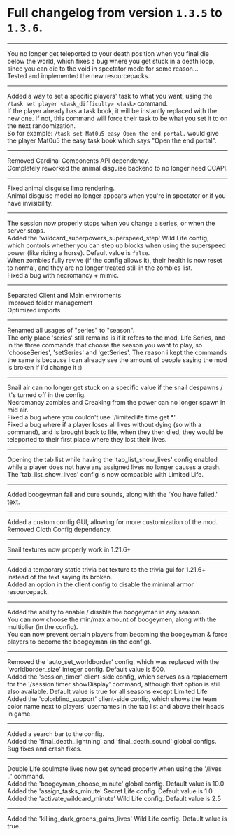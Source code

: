 # Full changelog from version `1.3.5` to `1.3.6`.

----------

You no longer get teleported to your death position when you final die below the world, which fixes a bug where you get stuck in a death loop, since you can die to the void in spectator mode for some reason...<br>
Tested and implemented the new resourcepacks.

----------

Added a way to set a specific players' task to what you want, using the `/task set player <task_difficulty> <task>` command.<br>
If the player already has a task book, it will be instantly replaced with the new one. If not, this command will force their task to be what you set it to on the next randomization.<br>
So for example: `/task set Mat0u5 easy Open the end portal.` would give the player Mat0u5 the easy task book which says "Open the end portal".

----------

Removed Cardinal Components API dependency.<br>
Completely reworked the animal disguise backend to no longer need CCAPI.

----------

Fixed animal disguise limb rendering.<br>
Animal disguise model no longer appears when you're in spectator or if you have invisibility.

----------

The session now properly stops when you change a series, or when the server stops.<br>
Added the 'wildcard_superpowers_superspeed_step' Wild Life config, which controls whether you can step up blocks when using the superspeed power (like riding a horse). Default value is `false`.<br>
When zombies fully revive (if the config allows it), their health is now reset to normal, and they are no longer treated still in the zombies list.<br>
Fixed a bug with necromancy + mimic.

----------

Separated Client and Main enviroments<br>
Improved folder management<br>
Optimized imports

----------

Renamed all usages of "series" to "season".<br>
The only place 'series' still remains is if it refers to the mod, Life Series, and in the three commands that choose the season you want to play, so 'chooseSeries', 'setSeries' and 'getSeries'. The reason i kept the commands the same is because i can already see the amount of people saying the mod is broken if i'd change it :)

----------

Snail air can no longer get stuck on a specific value if the snail despawns / it's turned off in the config.<br>
Necromancy zombies and Creaking from the power can no longer spawn in mid air.<br>
Fixed a bug where you couldn't use '/limitedlife time get *'.<br>
Fixed a bug where if a player loses all lives without dying (so with a command), and is brought back to life, when they then died, they would be teleported to their first place where they lost their lives.

----------

Opening the tab list while having the 'tab_list_show_lives' config enabled while a player does not have any assigned lives no longer causes a crash.<br>
The 'tab_list_show_lives' config is now compatible with Limited Life.

----------

Added boogeyman fail and cure sounds, along with the 'You have failed.' text.

----------

Added a custom config GUI, allowing for more customization of the mod.<br>
Removed Cloth Config dependency.

----------

Snail textures now properly work in 1.21.6+

----------

Added a temporary static trivia bot texture to the trivia gui for 1.21.6+ instead of the text saying its broken.<br>
Added an option in the client config to disable the minimal armor resourcepack.

----------

Added the ability to enable / disable the boogeyman in any season.<br>
You can now choose the min/max amount of boogeymen, along with the multiplier (in the config).<br>
You can now prevent certain players from becoming the boogeyman & force players to become the boogeyman (in the config).<br>

----------

Removed the 'auto_set_worldborder' config, which was replaced with the 'worldborder_size' integer config. Default value is 500.<br>
Added the 'session_timer' client-side config, which serves as a replacement for the '/session timer showDisplay' command, although that option is still also available. Default value is true for all seasons except Limited Life<br>
Added the 'colorblind_support' client-side config, which shows the team color name next to players' usernames in the tab list and above their heads in game.

----------

Added a search bar to the config.<br>
Added the 'final_death_lightning' and 'final_death_sound' global configs.<br>
Bug fixes and crash fixes.

----------

Double Life soulmate lives now get synced properly when using the '/lives ..' command.<br>
Added the 'boogeyman_choose_minute' global config. Default value is 10.0<br>
Added the 'assign_tasks_minute' Secret Life config. Default value is 1.0<br>
Added the 'activate_wildcard_minute' Wild Life config. Default value is 2.5

----------

Added the 'killing_dark_greens_gains_lives' Wild Life config. Default value is true.